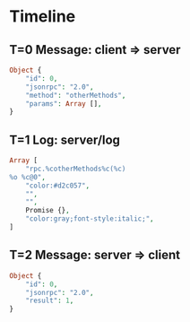 # Timeline

## T=0 Message: client => server

```php
Object {
    "id": 0,
    "jsonrpc": "2.0",
    "method": "otherMethods",
    "params": Array [],
}
```

## T=1 Log: server/log

```php
Array [
    "rpc.%cotherMethods%c(%c)
%o %c@0",
    "color:#d2c057",
    "",
    "",
    Promise {},
    "color:gray;font-style:italic;",
]
```

## T=2 Message: server => client

```php
Object {
    "id": 0,
    "jsonrpc": "2.0",
    "result": 1,
}
```
